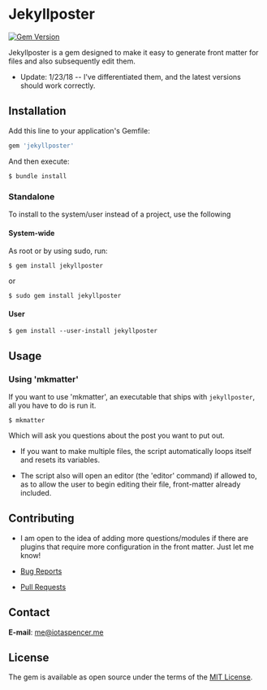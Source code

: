 # Jekyllposter

[![Gem Version](https://badge.fury.io/rb/jekyllposter.svg)](https://badge.fury.io/rb/jekyllposter)

Jekyllposter is a gem designed to make it easy to generate front matter for files and also subsequently edit them.

* Update: 1/23/18 -- I've differentiated them, and the latest versions should work correctly.

## Installation

Add this line to your application's Gemfile:

```ruby
gem 'jekyllposter'
```

And then execute:

    $ bundle install

### Standalone

To install to the system/user instead of a project, use the following

#### System-wide
As root or by using sudo, run:

```$ gem install jekyllposter```

or

```$ sudo gem install jekyllposter```

#### User

```$ gem install --user-install jekyllposter```

## Usage

### Using 'mkmatter'

If you want to use 'mkmatter', an executable that ships with `jekyllposter`, all you have to do is run it.

```
$ mkmatter
```

Which will ask you questions about the post you want to put out.

* If you want to make multiple files, the script automatically loops itself and resets its variables.

* The script also will open an editor (the 'editor' command) if allowed to, as to allow the user to begin editing their file, front-matter already included.

## Contributing

* I am open to the idea of adding more questions/modules if there are plugins that require more configuration in the front matter. Just let me know!

* [Bug Reports](https://github.com/IotaSpencer/jekyllposter/issues)
* [Pull Requests](https://github.com/IotaSpencer/jekyllposter/pulls)

## Contact

**E-mail**: [me@iotaspencer.me](mailto:me@iotaspencer.me)

## License

The gem is available as open source under the terms of the [MIT License](https://opensource.org/licenses/MIT).
